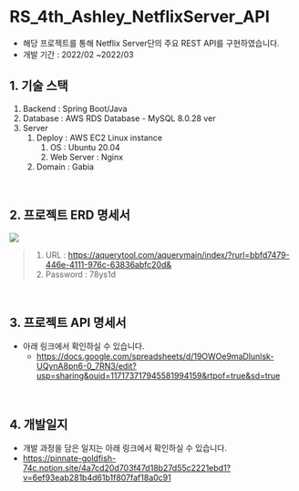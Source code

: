 # RS_4th_Ashley_NetflixServer_API
- 해당 프로젝트를 통해 Netflix Server단의 주요 REST API를 구현하였습니다.
- 개발 기간 : 2022/02 ~2022/03

## 1. 기술 스택
1) Backend : Spring Boot/Java
2) Database : AWS RDS Database - MySQL 8.0.28 ver
3) Server 
    1) Deploy : AWS EC2 Linux instance
        1) OS : Ubuntu 20.04 
        2) Web Server : Nginx
    3) Domain : Gabia  
   
<br>

## 2. 프로젝트 ERD 명세서
<img src='http://drive.google.com/uc?export=view&id=1V_fHAHFACenuV5mOmJrj2wORf3jCm-u9' /><br>
> 1) URL : https://aquerytool.com/aquerymain/index/?rurl=bbfd7479-446e-4111-976c-63836abfc20d&
> 2) Password : 78ys1d

<br>

## 3. 프로젝트 API 명세서
- 아래 링크에서 확인하실 수 있습니다.
   - https://docs.google.com/spreadsheets/d/19OWOe9maDlunlsk-UQynA8pn6-0_7RN3/edit?usp=sharing&ouid=117173717945581994159&rtpof=true&sd=true


<br>

## 4. 개발일지
- 개발 과정을 담은 일지는 아래 링크에서 확인하실 수 있습니다.
- https://pinnate-goldfish-74c.notion.site/4a7cd20d703f47d18b27d55c2221ebd1?v=6ef93eab281b4d61b1f807faf18a0c91
